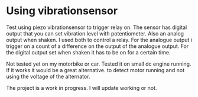 # Using vibrationsensor
Test using piezo vibrationsensor to trigger relay on.
The sensor has digital output that you can set vibration level with potentiometer.
Also an analog output when shaken.
I used both to control a relay.
For the analogue output i trigger on a count of a difference on the output of the analogue output.
For the digital output set when shaken it has to be on for a certain time.

Not tested yet on my motorbike or car. Tested it on small dc engine running.
 If it works it would be a great alternative.
to detect motor running and not using the voltage of the alternator.

The project is a work in progress. I will update working or not.
